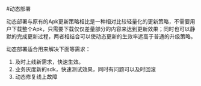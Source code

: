 #动态部署

动态部署与原有的Apk更新策略相比是一种相对比较轻量化的更新策略，不需要用户下载整个Apk，只需要下载仅仅差量部分的内容来达到更新效果；同时也可以静默的完成更新过程，两者相结合可以使动态更新的生效率远高于普通的升级策略。
   
动态部署适合用来解决下面等需求：

1.  及时上线新需求，快速生效。
2.  业务灰度新的sdk，快速测试效果，同时有问题可以及时回滚
3.  动态修复线上故障